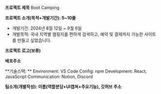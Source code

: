 **프로젝트 제목**
Boot Camping

**프로젝트 소개(목적+개발기간): 5~10줄**

- 개발기간: 2024년 8월 12일 ~ 9월 6일
- 개발목적: 국내 지역별 캠핑지를 편하게 검색하고, 예약 및 결제까지 가능한 사이트를 만들고 싶었습니다.

**프로젝트 로고(보류)**

**배포주소**

**기술스택: **
Environment: VS Code
Config: npm
Development: React, JavaScript
Communication: Notion, Discord

**팀소개(개별작성): 이름(역할분담+UI캡쳐+주요기능), 깃허브 주소**
